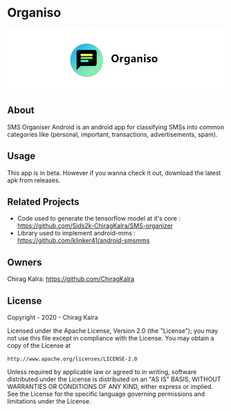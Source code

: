 # Organiso
![Promo](https://github.com/ChiragKalra/Organiso/blob/master/logo.png?raw=true)

## About
SMS Organiser Android is an android app for classifying SMSs into common categories like (personal, important, transactions, advertisements, spam).

## Usage
This app is in beta. However if you wanna check it out, download the latest apk from releases.

## Related Projects
* Code used to generate the tensorflow model at it's core : https://github.com/Sids2k-ChiragKalra/SMS-organizer
* Library used to implement android-mms : https://github.com/klinker41/android-smsmms

## Owners
Chirag Kalra: https://github.com/ChiragKalra

## License
Copyright - 2020 - Chirag Kalra

Licensed under the Apache License, Version 2.0 (the "License");
you may not use this file except in compliance with the License.
You may obtain a copy of the License at

    http://www.apache.org/licenses/LICENSE-2.0

Unless required by applicable law or agreed to in writing, software
distributed under the License is distributed on an "AS IS" BASIS,
WITHOUT WARRANTIES OR CONDITIONS OF ANY KIND, either express or implied.
See the License for the specific language governing permissions and
limitations under the License.
